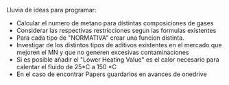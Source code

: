 Lluvia de ideas para programar:

- Calcular el numero de metano para distintas composiciones de gases 
- Considerar las respectivas restricciones segun las formulas existentes
- Para cada tipo de "NORMATIVA" crear una funcion distinta.
- Investigar de los distintos tipos de aditivos existentes en el mercado que mejoren el MN y que no generen excesivas contaminaciones
- Si es posible añadir el "Lower Heating Value" es el calor necesario para calentar el fluido de 25*C a 150 *C
- En el caso de encontrar Papers guardarlos en avances de onedrive
